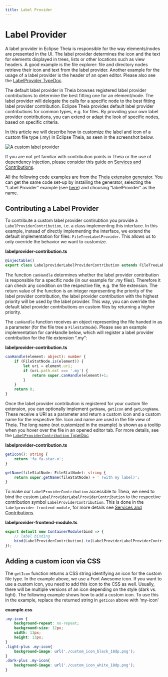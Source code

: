 ```yaml
---
title: Label Provider
---
```


# Label Provider

A label provider in Eclipse Theia is responsible for the way elements/nodes are presented in the UI. The label provider determines the icon and the text for elements displayed in trees, lists or other locations such as view headers. A good example is the file explorer: file and directory nodes retrieve their icon and text from the label provider. Another example for the usage of a label provider is the header of an open editor. Please also see the [LabelProvider TypeDoc](https://eclipse-theia.github.io/theia/docs/next/classes/core.labelprovider-1.html).

The default label provider in Theia browses registered label provider contributions to determine the best fitting one for an element/node. The label provider will delegate the calls for a specific node to the best fitting label provider contribution. Eclipse Theia provides default label provider contributions for common types, e.g. for files. By providing your own label provider contributions, you can extend or adapt the look of specific nodes, based on specific criteria.

In this article we will describe how to customize the label and icon of a custom file type (.my) in Eclipse Theia, as  seen in the screenshot below. 

<img src="/custom-label-provider.png" alt="A custom label provider" style="max-width: 525px">

If you are not yet familiar with contribution points in Theia or the use of dependency injection, please consider this guide on [Services and Contributions](https://theia-ide.org/docs/services_and_contributions/).

All the following code examples are from the [Theia extension generator](https://github.com/eclipse-theia/generator-theia-extension). You can get the same code set-up by installing the generator, selecting the “Label Provider” example (see [here](https://github.com/eclipse-theia/generator-theia-extension)) and choosing “labelProvider” as the name.

## Contributing a Label Provider

To contribute a custom label provider contirubtion you provide a `LabelProviderContribution`, i.e. a class implementing this interface. In this example, instead of directly implementing the interface, we extend the default implementation for files: `FileTreeLabelProvider`. This allows us to only override the behavior we want to customize.

**labelprovider-contribution.ts**
```typescript
@injectable()
export class LabelproviderLabelProviderContribution extends FileTreeLabelProvider
```

The function `canHandle` determines whether the label provider contribution is responsible for a specific node (in our example for .my files). Therefore it can check any condition on the respective file, e.g. the file extension. The return value of the function is an integer representing the priority of the label provider contribution, the label provider contribution with the highest priority will be used by the label provider. This way, you can override the default label provider contributions on custom files by returning a higher priority.

The `canHandle` function receives an object representing the file handed in as a parameter (for the file tree a `FileStatNode`). Please see an example implementation for canHandle below, which will register a label provider contribution for the file extension “.my”:

**labelprovider-contribution.ts**
```typescript
canHandle(element: object): number {
    if (FileStatNode.is(element)) {
        let uri = element.uri;
        if (uri.path.ext === '.my') {
            return super.canHandle(element)+1;
        }
    }
    return 0;
}
```

Once the label provider contribution is registered for your custom file extension, you can optionally implement `getName`, `getIcon` and `getLongName`. These receive a URI as a parameter and return a custom icon and a custom name for the respective file. Icon and name are used in the file view of Theia. The long name (not customized in the example) is shown as a tooltip when you hover over the file in an opened editor tab. For more details, see the [`LabelProviderContribution` TypeDoc](https://eclipse-theia.github.io/theia/docs/next/interfaces/core.labelprovidercontribution-1.html)

**labelprovider-contribution.ts**
```typescript
getIcon(): string {
    return 'fa fa-star-o';
}

getName(fileStatNode: FileStatNode): string {
    return super.getName(fileStatNode) + ' (with my label)';
}
```

To make our `LabelProviderContribution` accessible to Theia, we need to bind the custom `LabelProviderLabelProviderContribution` to the respective contribution symbol `LabelProviderContribution`. This is done in the `labelprovider-frontend-module`, for more details see [Services and Contributions](https://theia-ide.org/docs/services_and_contributions/).

**labelprovider-frontend-module.ts**
```typescript
export default new ContainerModule(bind => {
    // label binding
    bind(LabelProviderContribution).to(LabelProviderLabelProviderContribution);
});
```

## Adding a custom icon via CSS

The `getIcon` function returns a CSS string identifying an icon for the custom file type. In the example above, we use a Font Awesome icon. If you want to use a custom icon, you need to add this icon to the CSS as well. Usually, there will be multiple versions of an icon depending on the style (dark vs. light). The following example shows how to add a custom icon. To use this in the example, replace the returned string in `getIcon` above with ‘my-icon’

**example.css**
```css
.my-icon {
    background-repeat: no-repeat;
    background-size: 12px;
    width: 13px;
    height: 13px;
}
.light-plus .my-icon{
    background-image: url('./custom_icon_black_18dp.png');
}
.dark-plus .my-icon{
    background-image: url('./custom_icon_white_18dp.png');
}
```
